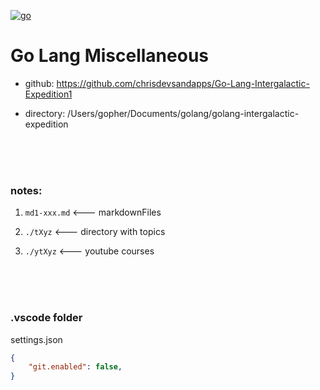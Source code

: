 



[![go](https://img.youtube.com/vi/LO2RPDZkY88/3.jpg)](https://www.youtube.com/watch?v=LO2RPDZkY88 "title")
<!-- https://stackoverflow.com/questions/11804820/how-can-i-embed-a-youtube-video-on-github-wiki-pages -->


# Go Lang Miscellaneous


- github: https://github.com/chrisdevsandapps/Go-Lang-Intergalactic-Expedition1

- directory: /Users/gopher/Documents/golang/golang-intergalactic-expedition


<br> <br> <br>


### notes:

1. `md1-xxx.md` <--- markdownFiles

1. `./tXyz` <--- directory with topics

1. `./ytXyz` <--- youtube courses


<br> <br> <br>


### .vscode folder

settings.json

```json
{
	"git.enabled": false,
}
```


<br> <br> <br>




